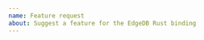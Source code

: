 ```yaml
---
name: Feature request
about: Suggest a feature for the EdgeDB Rust binding
---
```


<!-- Please search existing issues to avoid creating duplicates. -->

<!-- Describe the feature you'd like to see implemented. -->
